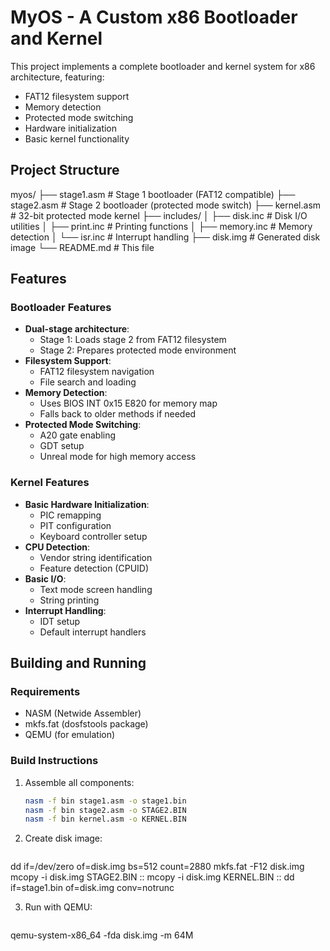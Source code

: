 # MyOS - A Custom x86 Bootloader and Kernel

This project implements a complete bootloader and kernel system for x86 architecture, featuring:
- FAT12 filesystem support
- Memory detection
- Protected mode switching
- Hardware initialization
- Basic kernel functionality

## Project Structure
myos/
├── stage1.asm # Stage 1 bootloader (FAT12 compatible)
├── stage2.asm # Stage 2 bootloader (protected mode switch)
├── kernel.asm # 32-bit protected mode kernel
├── includes/
│ ├── disk.inc # Disk I/O utilities
│ ├── print.inc # Printing functions
│ ├── memory.inc # Memory detection
│ └── isr.inc # Interrupt handling
├── disk.img # Generated disk image
└── README.md # This file


## Features

### Bootloader Features
- **Dual-stage architecture**:
  - Stage 1: Loads stage 2 from FAT12 filesystem
  - Stage 2: Prepares protected mode environment
- **Filesystem Support**:
  - FAT12 filesystem navigation
  - File search and loading
- **Memory Detection**:
  - Uses BIOS INT 0x15 E820 for memory map
  - Falls back to older methods if needed
- **Protected Mode Switching**:
  - A20 gate enabling
  - GDT setup
  - Unreal mode for high memory access

### Kernel Features
- **Basic Hardware Initialization**:
  - PIC remapping
  - PIT configuration
  - Keyboard controller setup
- **CPU Detection**:
  - Vendor string identification
  - Feature detection (CPUID)
- **Basic I/O**:
  - Text mode screen handling
  - String printing
- **Interrupt Handling**:
  - IDT setup
  - Default interrupt handlers

## Building and Running

### Requirements
- NASM (Netwide Assembler)
- mkfs.fat (dosfstools package)
- QEMU (for emulation)

### Build Instructions

1. Assemble all components:
   ```bash
   nasm -f bin stage1.asm -o stage1.bin
   nasm -f bin stage2.asm -o STAGE2.BIN
   nasm -f bin kernel.asm -o KERNEL.BIN
2. Create disk image:
   ```bash
dd if=/dev/zero of=disk.img bs=512 count=2880
mkfs.fat -F12 disk.img
mcopy -i disk.img STAGE2.BIN ::
mcopy -i disk.img KERNEL.BIN ::
dd if=stage1.bin of=disk.img conv=notrunc

3. Run with QEMU:
   ```bash
qemu-system-x86_64 -fda disk.img -m 64M
